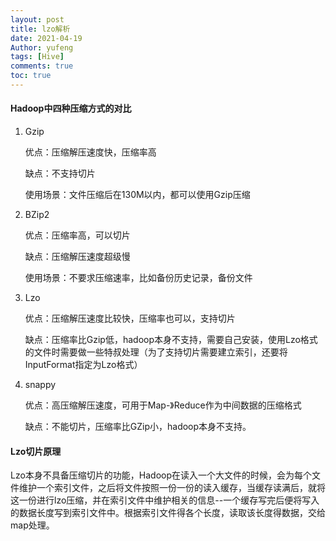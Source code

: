 ```yaml
---
layout: post
title: lzo解析
date: 2021-04-19
Author: yufeng 
tags: [Hive]
comments: true
toc: true
---
```


#### Hadoop中四种压缩方式的对比

1. Gzip

   优点：压缩解压速度快，压缩率高

   缺点：不支持切片

   使用场景：文件压缩后在130M以内，都可以使用Gzip压缩

2. BZip2

   优点：压缩率高，可以切片

   缺点：压缩解压速度超级慢

   使用场景：不要求压缩速率，比如备份历史记录，备份文件

3. Lzo

   优点：压缩解压速度比较快，压缩率也可以，支持切片

   缺点：压缩率比Gzip低，hadoop本身不支持，需要自己安装，使用Lzo格式的文件时需要做一些特叔处理（为了支持切片需要建立索引，还要将InputFormat指定为Lzo格式）

4. snappy

   优点：高压缩解压速度，可用于Map-》Reduce作为中间数据的压缩格式

   缺点：不能切片，压缩率比GZip小，hadoop本身不支持。

#### Lzo切片原理

Lzo本身不具备压缩切片的功能，Hadoop在读入一个大文件的时候，会为每个文件维护一个索引文件，之后将文件按照一份一份的读入缓存，当缓存读满后，就将这一份进行lzo压缩，并在索引文件中维护相关的信息--一个缓存写完后便将写入的数据长度写到索引文件中。根据索引文件得各个长度，读取该长度得数据，交给map处理。



